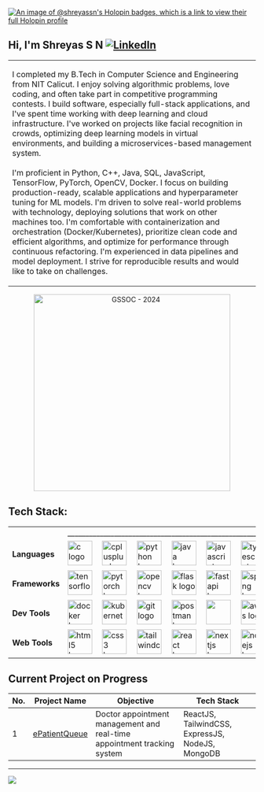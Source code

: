 [![An image of @shreyassn's Holopin badges, which is a link to view their full Holopin profile](https://holopin.me/shreyassn)](https://holopin.io/@shreyassn)

## Hi, I'm Shreyas S N [![LinkedIn](https://img.shields.io/badge/LinkedIn-%230077B5.svg?logo=linkedin&logoColor=white)](https://linkedin.com/in/shreyassn) 

<table>
<tr>
<td>

I completed my B.Tech in Computer Science and Engineering from NIT Calicut. 
I enjoy solving algorithmic problems, love coding, and often take part in competitive programming contests.
I build software, especially full-stack applications, and I've spent time working with deep learning and cloud infrastructure. I've worked on projects like facial recognition in crowds, optimizing deep learning models in virtual environments, and building a microservices-based management system. 
<br>
<br>
I'm proficient in Python, C++, Java, SQL, JavaScript, TensorFlow, PyTorch, OpenCV, Docker. I focus on building production-ready, scalable applications and hyperparameter tuning for ML models. I'm driven to solve real-world problems with technology, deploying solutions that work on other machines too. I'm comfortable with containerization and orchestration (Docker/Kubernetes), prioritize clean code and efficient algorithms, and optimize for performance through continuous refactoring. I'm experienced in data pipelines and model deployment. I strive for reproducible results and would like to take on challenges.
</td>
</tr>
</table>

 <p align="center">
  <img src="https://i.postimg.cc/Qxxj0W1g/Shreyas-S-N-Badge-Contributor-GSSo-C2024-Extd.png" alt="GSSOC - 2024" height="400">
</p> 


<!-- [![shreyas-s-n.png](https://i.postimg.cc/cHWpPsKr/shreyas-s-n.png)](CoverPage_Shreyas) -->

<!--
## Learning Repository Tracker
<!--
<table>
  <thead>
    <tr>
      <th>S.No.</th>
      <th>Repository Name</th>
      <th>Key Topics to Explore</th>
    </tr>
  </thead>
  <tbody>
    <tr>
      <td>1</td>
      <td><a href="https://github.com/ShreyasSN/My-Daily-Progress-in-Full-Stack-Development">My-Daily-Progress-in-Full-Stack-Development</a></td>
      <td>MERN Stack (MongoDB, Express.js, React, Node.js), Next.js and Server-Side Rendering (SSR), GraphQL, RESTful APIs, WebSockets and Real-time Communication, Authentication & Authorization (OAuth, JWT, Passport.js), Microservices Architecture, Docker and Containerization, CI/CD Pipelines, Progressive Web Apps (PWAs), Testing (Jest, Mocha, Cypress), TypeScript in Full Stack Development, State Management (Redux, Context API), Web Security (CORS, CSRF, XSS, SQL Injection Prevention), Cloud Deployment (AWS, Azure, Google Cloud), Serverless Architecture, SEO Optimization for React Apps, Responsive Design with CSS Grid/Flexbox, Unit and Integration Testing, DevOps for Full-Stack, Performance Optimization (Lazy Loading, Code Splitting)</td>
    </tr>
    <tr>
      <td>2</td>
      <td><a href="https://github.com/ShreyasSN/My-Daily-Progress-in-Artificial-Intelligence">My-Daily-Progress-in-Artificial-Intelligence</a></td>
      <td>Supervised/Unsupervised Learning, Model Evaluation, Deep Learning (CNNs, RNNs, GANs), Reinforcement Learning, Natural Language Processing (Transformers, BERT, GPT), Transfer Learning, AI Ethics and Fairness, Explainable AI (XAI), Neural Architecture Search, Generative Models, Meta-Learning, Autonomous Systems, Multi-Agent Systems, AI in Computer Vision, Time Series Forecasting with AI, Hyperparameter Optimization, AI for Edge Computing.</td>
    </tr>
    <tr>
      <td>3</td>
      <td><a href="https://github.com/ShreyasSN/LeetCode-GeeksforGeeks">LeetCode-GeeksforGeeks</a></td>
      <td>Data Structures and Algorithms Practice Session</td>
    </tr>
    <tr>
      <td>4</td>
      <td><a href="https://github.com/ShreyasSN/Object-Oriented-Programming-Java">Object-Oriented-Programming-Java</a></td>
      <td>Inheritance, Polymorphism, Abstraction, Encapsulation, Design Patterns (Factory, Singleton, Observer, Strategy), SOLID Principles, Object Composition, Class Loading, Interfaces vs Abstract Classes, Java Reflection, Generics in OOP, Object Cloning, Method Overloading and Overriding, Dependency Injection, Exception Handling, Java Collections Framework, Lambda Expressions, Nested and Inner Classes, Anonymous Classes, Composition vs Inheritance, OOP Principles in Concurrency, Serialization and Deserialization, Builder Pattern</td>
    </tr>
  </tbody>
</table>  -->


## Tech Stack:

<table align="center" style="width:100%; border-collapse:collapse;">
  <tbody>
    <tr>
     <td>
     </td>
     <td>
      _____________________________________________________________________________________________________________________
     </td>
    </tr>
    <tr>
      <td><b>Languages</b></td>
      <td>
        <img src="https://skillicons.dev/icons?i=c" height="50" alt="c logo" />
        <img width="12" />
        <img src="https://cdn.jsdelivr.net/gh/devicons/devicon/icons/cplusplus/cplusplus-original.svg" height="50" alt="cplusplus logo" />
        <img width="12" />
        <img src="https://cdn.jsdelivr.net/gh/devicons/devicon/icons/python/python-original.svg" height="50" alt="python logo" />
        <img width="12" />
        <img src="https://cdn.jsdelivr.net/gh/devicons/devicon/icons/java/java-original.svg" height="50" alt="java logo" />
        <img width="12" />
        <img src="https://skillicons.dev/icons?i=js" height="50" alt="javascript logo" />
        <img width="12" />
        <img src="https://skillicons.dev/icons?i=ts" height="50" alt="typescript logo" />
        <img width="12" />
        <img src="https://skillicons.dev/icons?i=php" height="50" alt="php logo" />
      </td>
    </tr>
    <tr>
      <td><b>Frameworks</b></td>
      <td>
        <img src="https://cdn.jsdelivr.net/gh/devicons/devicon/icons/tensorflow/tensorflow-original.svg" height="50" alt="tensorflow logo" />
        <img width="12" />
        <img src="https://cdn.simpleicons.org/pytorch/EE4C2C" height="50" alt="pytorch logo" />
        <img width="12" />
        <img src="https://cdn.jsdelivr.net/gh/devicons/devicon/icons/opencv/opencv-original.svg" height="50" alt="opencv logo" />
        <img width="12" />
        <img src="https://skillicons.dev/icons?i=flask" height="50" alt="flask logo" />
        <img width="12" />
        <img src="https://skillicons.dev/icons?i=fastapi" height="50" alt="fastapi logo" />
        <img width="12" />
        <img src="https://cdn.simpleicons.org/spring/6DB33F" height="50" alt="spring logo" />
      </td>
    </tr>
    <tr>
      <td><b>Dev Tools</b></td>
      <td>
        <img src="https://skillicons.dev/icons?i=docker" height="50" alt="docker logo" />
        <img width="12" />
        <img src="https://cdn.jsdelivr.net/gh/devicons/devicon/icons/kubernetes/kubernetes-plain.svg" height="50" alt="kubernetes logo" />
        <img width="12" />
        <img src="https://cdn.jsdelivr.net/gh/devicons/devicon/icons/git/git-original.svg" height="50" alt="git logo" />
        <img width="12" />
        <img src="https://skillicons.dev/icons?i=postman" height="50" alt="postman logo" />
        <img width="12" />
        <img src="https://cdn.jsdelivr.net/gh/devicons/devicon@latest/icons/linux/linux-original.svg" height="50"/>
        <img width="12" />
        <img src="https://skillicons.dev/icons?i=aws" height="50" alt="aws logo" />
      </td>
    </tr>
    <tr>
      <td><b>Web Tools</b></td>
      <td>
        <img src="https://cdn.jsdelivr.net/gh/devicons/devicon/icons/html5/html5-original.svg" height="50" alt="html5 logo" />
        <img width="12" />
        <img src="https://cdn.jsdelivr.net/gh/devicons/devicon/icons/css3/css3-original.svg" height="50" alt="css3 logo" />
        <img width="12" />
        <img src="https://cdn.simpleicons.org/tailwindcss/06B6D4" height="50" alt="tailwindcss logo" />
        <img width="12" />
        <img src="https://cdn.jsdelivr.net/gh/devicons/devicon/icons/react/react-original.svg" height="50" alt="react logo" />
        <img width="12" />
        <img src="https://cdn.jsdelivr.net/gh/devicons/devicon/icons/nextjs/nextjs-original.svg" height="50" alt="nextjs logo" />
        <img width="12" />
        <img src="https://skillicons.dev/icons?i=nodejs" height="50" alt="nodejs logo" />
        <img width="12" />
        <img src="https://skillicons.dev/icons?i=express" height="50" alt="express logo" />
        <img width="12" />
        <img src="https://cdn.jsdelivr.net/gh/devicons/devicon/icons/figma/figma-original.svg" height="50" alt="figma logo" />
        <img width="12" />
        <img src="https://cdn.jsdelivr.net/gh/devicons/devicon/icons/mongodb/mongodb-original.svg" height="50" alt="mongodb logo" />
        <img width="12" />
        <img src="https://cdn.jsdelivr.net/gh/devicons/devicon@latest/icons/mysql/mysql-original-wordmark.svg" height="50" alt="mysql logo" />
        <img width="12" />
        <img src="https://cdn.jsdelivr.net/gh/devicons/devicon@latest/icons/postgresql/postgresql-original-wordmark.svg" height="50" alt="postgresql logo" />
      </td>
    </tr>
  </tbody>
</table>



## Current Project on Progress
<table>
  <thead>
    <tr>
      <th>No.</th>
      <th>Project Name</th>
      <th>Objective</th>
      <th>Tech Stack</th>
    </tr>
  </thead>
  <tbody>
    <tr>
      <td>1</td>
      <td><a href="https://github.com/shreyasSN/ePatientQueue/" target="_blank">ePatientQueue</a></td>
      <td>Doctor appointment management and real-time appointment tracking system</td>
      <td>ReactJS, TailwindCSS, ExpressJS, NodeJS, MongoDB</td>
    </tr>
  </tbody>
</table>


<!-- <div>
  <img width="380px" src="https://github-readme-stats.vercel.app/api?username=shreyassn&show_icons=true&theme=dark&hide_border=true&include_all_commits=true&count_private=true">
  <img width="330px" src="https://github-readme-stats.anuraghazra1.vercel.app/api/top-langs/?username=shreyassn&layout=compact&theme=dark&hide_border=true" />
   <img width="380px" src="https://github-contributor-stats.vercel.app/api?username=shreyassn&limit=5&theme=dark&combine_all_yearly_contributions=true&hide_border=true"/>
  <img width="380px" src="https://github-readme-streak-stats.herokuapp.com/?user=shreyassn&theme=dark&hide_border=true"/>
  <img width="430px" src="https://github-readme-activity-graph.vercel.app/graph?username=shreyassn&theme=github&hide_border=true">
</div> -->

<!-- [![Trophies](https://github-profile-trophy.vercel.app/?username=shreyassn&theme=onedark)](https://github.com/ryo-ma/github-profile-trophy) -->

<!-- ![Snake animation](https://raw.githubusercontent.com/ShreyasSN/ShreyasSN/output/github-contribution-grid-snake-dark.svg) -->

---

[![](https://visitcount.itsvg.in/api?id=shreyassn&icon=7&color=1)](https://visitcount.itsvg.in)

<!-- Proudly created with GPRM ( https://gprm.itsvg.in ) -->
